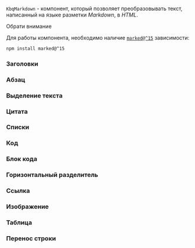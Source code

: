 `KbqMarkdown` - компонент, который позволяет преобразовывать текст, написанный на языке разметки _Markdown_, в _HTML_.

<div class="kbq-callout kbq-callout_theme">
<div class="kbq-callout__header">Обрати внимание</div>
<div class="kbq-callout__content kbq-docs-element-last-child-margin-bottom-0">

Для работы компонента, необходимо наличие [`marked@^15`](https://github.com/markedjs/marked/tree/v15.0.7) зависимости:

```bash
npm install marked@^15
```

</div>
</div>

### Заголовки

<!-- example(markdown-headers) -->

### Абзац

<!-- example(markdown-paragraph) -->

### Выделение текста

<!-- example(markdown-selection) -->

### Цитата

<!-- example(markdown-quote) -->

### Списки

<!-- example(markdown-list) -->

### Код

<!-- example(markdown-code) -->

### Блок кода

<!-- example(markdown-code-block) -->

### Горизонтальный разделитель

<!-- example(markdown-divider) -->

### Ссылка

<!-- example(markdown-link) -->

### Изображение

<!-- example(markdown-image) -->

### Таблица

<!-- example(markdown-table) -->

### Перенос строки

<!-- example(markdown-line-break) -->
